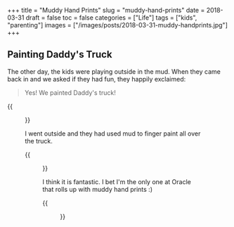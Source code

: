 +++
title = "Muddy Hand Prints"
slug = "muddy-hand-prints"
date = 2018-03-31
draft = false
toc = false
categories = ["Life"]
tags = ["kids", "parenting"]
images = ["/images/posts/2018-03-31-muddy-handprints.jpg"]
+++

## Painting Daddy's Truck

The other day, the kids were playing outside in the mud. When they came back in and we asked if they had fun, they happily exclaimed:

> Yes! We painted Daddy's truck!

{{<figure class="center" src="/images/posts/2018-03-31-muddy-buddy.jpg" caption="How can you get mad at that face?">}}

I went outside and they had used mud to finger paint all over the truck.

{{<figure class="center" src="/images/posts/2018-03-31-muddy-truck.jpg">}}

I think it is fantastic. I bet I'm the only one at Oracle that rolls up with muddy hand prints :)

{{<figure class="center" src="/images/posts/2018-03-31-muddy-handprints.jpg" caption="The rain will soon wash these away, but this is a photo that I'll treasure">}}
